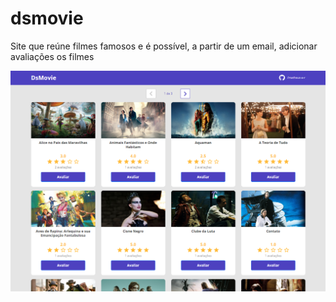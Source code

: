 # dsmovie
<p> Site que reúne filmes famosos e é possível, a partir de um email, adicionar avaliações os filmes </p>
<img src="https://github.com/matheus-a-r/dsmovie/blob/main/img/dsmovie.PNG?raw=true"/>
